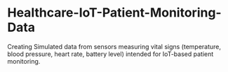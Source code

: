 # Healthcare-IoT-Patient-Monitoring-Data
Creating Simulated data from sensors measuring vital signs (temperature, blood pressure, heart rate, battery level) intended for IoT-based patient monitoring.
